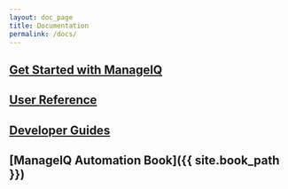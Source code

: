 ```yaml
---
layout: doc_page
title: Documentation
permalink: /docs/
---
```


## [Get Started with ManageIQ](get-started)

## [User Reference](reference)

## [Developer Guides](guides/architecture)

## [ManageIQ Automation Book]({{ site.book_path }})
